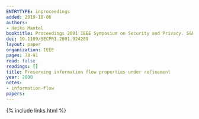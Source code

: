 ```yaml
---
ENTRYTYPE: inproceedings
added: 2019-10-06
authors:
- Heiko Mantel
booktitle: Proceedings 2001 IEEE Symposium on Security and Privacy. S&P 2001
doi: 10.1109/SECPRI.2001.924289
layout: paper
organization: IEEE
pages: 78-91
read: false
readings: []
title: Preserving information flow properties under refinement
year: 2000
notes:
- information-flow
papers:
---
```


{% include links.html %}
